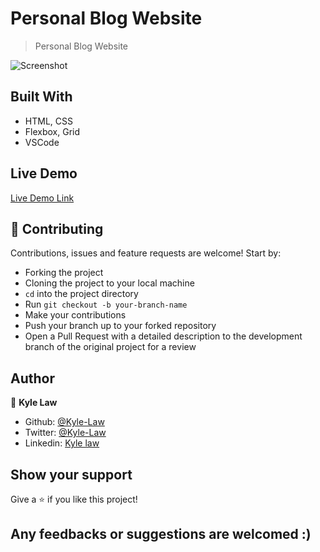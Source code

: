 # Personal Blog Website

> Personal Blog Website

![Screenshot](![image](https://user-images.githubusercontent.com/55923773/82445605-b4c9ed80-9ad7-11ea-9cc0-36ffec81a716.png)g)

## Built With
- HTML, CSS
- Flexbox, Grid
- VSCode

## Live Demo

[Live Demo Link](https://rawcdn.githack.com/Kyle-Law/personal_blog/34e8dd8280f8d6e18150df16c2927b57effdbbac/index.html)

## 🤝 Contributing

Contributions, issues and feature requests are welcome! Start by:
* Forking the project
* Cloning the project to your local machine
* `cd` into the project directory
* Run `git checkout -b your-branch-name`
* Make your contributions
* Push your branch up to your forked repository
* Open a Pull Request with a detailed description to the development branch of the original project for a review

## Author

👤 **Kyle Law**

- Github: [@Kyle-Law](https://github.com/Kyle-Law)
- Twitter: [@Kyle-Law](https://twitter.com/ZhunKhing)
- Linkedin: [Kyle law](https://www.linkedin.com/in/kyle-lawzhunkhing/)

## Show your support

Give a ⭐️ if you like this project!

## Any feedbacks or suggestions are welcomed :)
